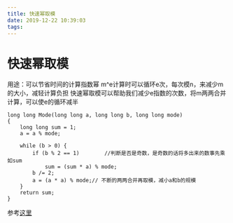 ```yaml
---
title: 快速幂取模
date: 2019-12-22 10:39:03
tags:
---
```

# 快速幂取模
用途：可以节省时间的计算指数幂
m^e计算时可以循环e次，每次模n，来减少m的大小，减轻计算负担
快速幂取模可以帮助我们减少e指数的次数，将m两两合并计算，可以使e的循环减半

```
long long Mode(long long a, long long b, long long mode)
{
    long long sum = 1;
    a = a % mode;
 
    while (b > 0) {
        if (b % 2 == 1)        //判断是否是奇数，是奇数的话将多出来的数事先乘如sum
            sum = (sum * a) % mode;
        b /= 2;
        a = (a * a) % mode;// 不断的两两合并再取模，减小a和b的规模
    }
    return sum;
}
```
参考[这里](https://www.cnblogs.com/zjl192628928/p/9382752.html)
